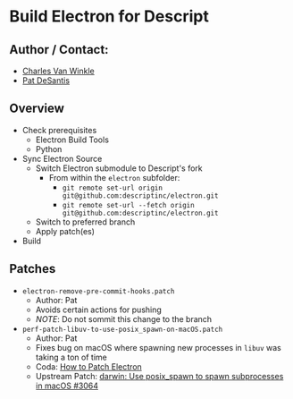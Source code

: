 # Build Electron for Descript

## Author / Contact:
  - [Charles Van Winkle](https://github.com/cvanwinkle)
  - [Pat DeSantis](https://github.com/pdesantis) 

## Overview
- Check prerequisites
  - Electron Build Tools
  - Python
- Sync Electron Source
  - Switch Electron submodule to Descript's fork
    - From within the `electron` subfolder:
      - `git remote set-url origin git@github.com:descriptinc/electron.git`
      - `git remote set-url --fetch origin git@github.com:descriptinc/electron.git`
  - Switch to preferred branch
  - Apply patch(es)
- Build

## Patches
- `electron-remove-pre-commit-hooks.patch`
  - Author: Pat
  - Avoids certain actions for pushing
  - *NOTE*: Do not sommit this change to the branch
- `perf-patch-libuv-to-use-posix_spawn-on-macOS.patch`
  - Author: Pat
  - Fixes bug on macOS where spawning new processes in `libuv` was taking a ton of time
  - Coda: [How to Patch Electron](https://coda.io/d/macOS-HQ_dcQRZrEUtjd/How-to-Patch-Electron_suiCj#_luQty)
  - Upstream Patch: [darwin: Use posix_spawn to spawn subprocesses in macOS #3064](https://github.com/libuv/libuv/pull/3064)

